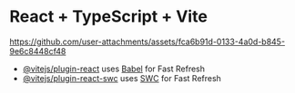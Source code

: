 # React + TypeScript + Vite

https://github.com/user-attachments/assets/fca6b91d-0133-4a0d-b845-9e6c8448cf48

- [@vitejs/plugin-react](https://github.com/vitejs/vite-plugin-react/blob/main/packages/plugin-react/README.md) uses [Babel](https://babeljs.io/) for Fast Refresh
- [@vitejs/plugin-react-swc](https://github.com/vitejs/vite-plugin-react-swc) uses [SWC](https://swc.rs/) for Fast Refresh
